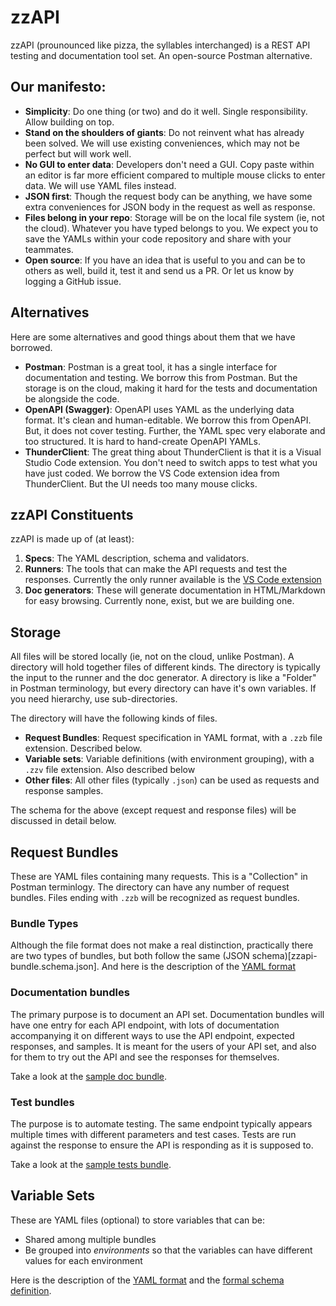 # zzAPI

zzAPI (prounounced like pizza, the syllables interchanged) is a REST API testing and documentation tool set. An open-source Postman alternative.

## Our manifesto:

* **Simplicity**: Do one thing (or two) and do it well. Single responsibility. Allow building on top.
* **Stand on the shoulders of giants**: Do not reinvent what has already been solved. We will use existing conveniences, which may not be perfect but will work well.
* **No GUI to enter data**: Developers don't need a GUI. Copy paste within an editor is far more efficient compared to multiple mouse clicks to enter data. We will use YAML files instead.
* **JSON first**: Though the request body can be anything, we have some extra conveniences for JSON body in the request as well as response.
* **Files belong in your repo**: Storage will be on the local file system (ie, not the cloud). Whatever you have typed belongs to you. We expect you to save the YAMLs within your code repository and share with your teammates.
* **Open source**: If you have an idea that is useful to you and can be to others as well, build it, test it and send us a PR. Or let us know by logging a GitHub issue.

## Alternatives

Here are some alternatives and good things about them that we have borrowed.

* **Postman**: Postman is a great tool, it has a single interface for documentation and testing. We borrow this from Postman. But the storage is on the cloud, making it hard for the tests and documentation be alongside the code.
* **OpenAPI (Swagger)**: OpenAPI uses YAML as the underlying data format. It's clean and human-editable. We borrow this from OpenAPI. But, it does not cover testing. Further, the YAML spec very elaborate and too structured. It is hard to hand-create OpenAPI YAMLs. 
* **ThunderClient**: The great thing about ThunderClient is that it is a Visual Studio Code extension. You don't need to switch apps to test what you have just coded. We borrow the VS Code extension idea from ThunderClient. But the UI needs too many mouse clicks.

## zzAPI Constituents

zzAPI is made up of (at least):

1. **Specs**: The YAML description, schema and validators.
2. **Runners**: The tools that can make the API requests and test the responses. Currently the only runner available is the [VS Code extension](https://marketplace.visualstudio.com/items?itemName=AgroStar.zzapi)
3. **Doc generators**: These will generate documentation in HTML/Markdown for easy browsing. Currently none, exist, but we are building one.

## Storage

All files will be stored locally (ie, not on the cloud, unlike Postman). A directory will hold together files of different kinds. The directory is typically the input to the runner and the doc generator. A directory is like a "Folder" in Postman terminology, but every directory can have it's own variables. If you need hierarchy, use sub-directories.

The directory will have the following kinds of files.

* **Request Bundles**: Request specification in YAML format, with a `.zzb` file extension. Described below.
* **Variable sets**: Variable definitions (with environment grouping), with a `.zzv` file extension. Also described below
* **Other files**: All other files (typically `.json`) can be used as requests and response samples. 

The schema for the above (except request and response files) will be discussed in detail below.

## Request Bundles

These are YAML files containing many requests. This is a "Collection" in Postman terminlogy. The directory can have any number of request bundles. Files ending with `.zzb` will be recognized as request bundles.

### Bundle Types

Although the file format does not make a real distinction, practically there are two types of bundles, but both follow the same (JSON schema)[zzapi-bundle.schema.json]. And here is the description of the [YAML format](zzapi-bundle-description.md)

### Documentation bundles

The primary purpose is to document an API set. Documentation bundles will have one entry for each API endpoint, with lots of documentation accompanying it on different ways to use the API endpoint, expected responses, and samples. It is meant for the users of your API set, and also for them to try out the API and see the responses for themselves.

Take a look at the [sample doc bundle](docs-bundle.zzb).

### Test bundles

The purpose is to automate testing. The same endpoint typically appears multiple times with different parameters and test cases. Tests are run against the response to ensure the API is responding as it is supposed to.

Take a look at the [sample tests bundle](tests-bundle.zzb).

## Variable Sets

These are YAML files (optional) to store variables that can be:

  * Shared among multiple bundles
  * Be grouped into *environments* so that the variables can have different values for each environment

Here is the description of the [YAML format](zzapi-varset-description.md) and the [formal schema definition](zzapi-varset.schema.json).
